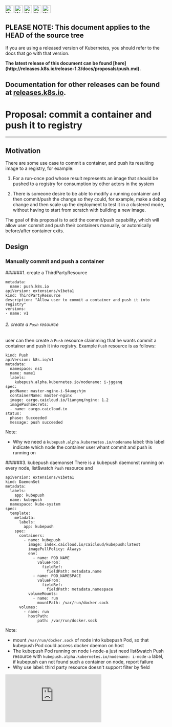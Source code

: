 <!-- BEGIN MUNGE: UNVERSIONED_WARNING -->

<!-- BEGIN STRIP_FOR_RELEASE -->

<img src="http://kubernetes.io/kubernetes/img/warning.png" alt="WARNING"
     width="25" height="25">
<img src="http://kubernetes.io/kubernetes/img/warning.png" alt="WARNING"
     width="25" height="25">
<img src="http://kubernetes.io/kubernetes/img/warning.png" alt="WARNING"
     width="25" height="25">
<img src="http://kubernetes.io/kubernetes/img/warning.png" alt="WARNING"
     width="25" height="25">
<img src="http://kubernetes.io/kubernetes/img/warning.png" alt="WARNING"
     width="25" height="25">

<h2>PLEASE NOTE: This document applies to the HEAD of the source tree</h2>

If you are using a released version of Kubernetes, you should
refer to the docs that go with that version.

<!-- TAG RELEASE_LINK, added by the munger automatically -->
<strong>
The latest release of this document can be found
[here](http://releases.k8s.io/release-1.3/docs/proposals/push.md).

Documentation for other releases can be found at
[releases.k8s.io](http://releases.k8s.io).
</strong>
--

<!-- END STRIP_FOR_RELEASE -->

<!-- END MUNGE: UNVERSIONED_WARNING -->

# Proposal: commit a container and push it to registry
----

## Motivation

There are some use case to commit a container, and push its resulting image to
a registry, for example:

1. For a run-once pod whose result represents an image that should be pushed to
a registry for consumption by other actors in the system

2. There is someone desire to be able to modify a running container and then
commit/push the change so they could, for example, make a debug change and then
scale up the deployment to test it in a clustered mode, without having to start
from scratch with building a new image.

The goal of this proposal is to add the commit/push capability, which will allow
user commit and push their containers manually, or automically before/after
container exits.

## Design

### Manually commit and push a container

######1. create a ThirdPartyResource

```
metadata:
  name: push.k8s.io
apiVersion: extensions/v1beta1
kind: ThirdPartyResource
description: "Allow user to commit a container and push it into registry"
versions:
- name: v1
```

###### 2. create a `Push` resource
user can then create a `Push` resource claimming that he wants commit a
container and push it into registry. Example `Push` resource is as follows:

```
kind: Push
apiVersion: k8s.io/v1
metadata:
  namespace: ns1
  name: name1
  labels:
    kubepush.alpha.kubernetes.io/nodename: i-jgganq
spec:
  podName: master-nginx-i-94uugzhjm
  containerName: master-nginx
  image: cargo.caicloud.io/liangmq/nginx: 1.2
  imagePushSecrets:
  - name: cargo.caicloud.io
status:
  phase: Succeeded
  message: push succeeded
```

Note:

* Why we need a `kubepush.alpha.kubernetes.io/nodename` label: this label
  indicate which node the container user whant commit and push is running on


######3. kubepush daemonset
There is a kubepush daemonst running on every node, list&watch `Push` resource
and

```
apiVersion: extensions/v1beta1
kind: DaemonSet
metadata:
  labels:
    app: kubepush
  name: kubepush
  namespace: kube-system
spec:
  template:
    metadata:
      labels:
        app: kubepush
    spec:
      containers:
        - name: kubepush
          image: index.caicloud.io/caicloud/kubepush:latest
          imagePullPolicy: Always
          env:
            - name: POD_NAME
              valueFrom:
                fieldRef:
                  fieldPath: metadata.name
            - name: POD_NAMESPACE
              valueFrom:
                fieldRef:
                  fieldPath: metadata.namespace
          volumeMounts:
            - name: run
              mountPath: /var/run/docker.sock
      volumes:
        - name: run
          hostPath:
              path: /var/run/docker.sock
```

Note:

* mount `/var/run/docker.sock` of node into kubepush Pod, so that kubepush Pod
  could access docker daemon on host
* The kubepush Pod running on node i-node-a just need list&watch Push resource
  with `kubepush.alpha.kubernetes.io/nodename: i-node-a` label, if kubepush can
  not found such a container on node, report failure
* Why use label: third party resource doesn't support filter by field


<!-- BEGIN MUNGE: GENERATED_ANALYTICS -->
[![Analytics](https://kubernetes-site.appspot.com/UA-36037335-10/GitHub/docs/proposals/push.md?pixel)]()
<!-- END MUNGE: GENERATED_ANALYTICS -->
